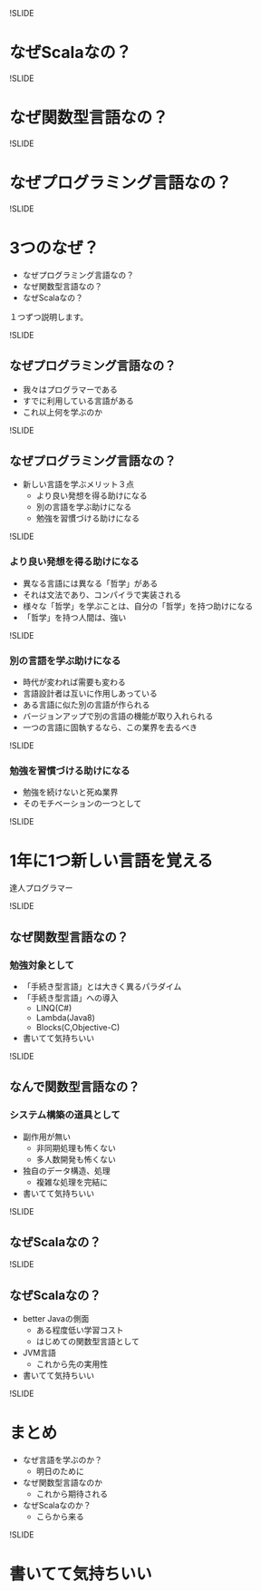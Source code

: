 !SLIDE

# なぜScalaなの？

!SLIDE

# なぜ関数型言語なの？

!SLIDE

# なぜプログラミング言語なの？

!SLIDE

# 3つのなぜ？

 - なぜプログラミング言語なの？
 - なぜ関数型言語なの？
 - なぜScalaなの？

 １つずつ説明します。

!SLIDE

## なぜプログラミング言語なの？

  - 我々はプログラマーである
  - すでに利用している言語がある
  - これ以上何を学ぶのか

!SLIDE

## なぜプログラミング言語なの？

 - 新しい言語を学ぶメリット３点
    - より良い発想を得る助けになる
    - 別の言語を学ぶ助けになる
    - 勉強を習慣づける助けになる

!SLIDE

### より良い発想を得る助けになる

 - 異なる言語には異なる「哲学」がある
 - それは文法であり、コンパイラで実装される
 - 様々な「哲学」を学ぶことは、自分の「哲学」を持つ助けになる
 - 「哲学」を持つ人間は、強い

!SLIDE

### 別の言語を学ぶ助けになる

 - 時代が変われば需要も変わる
 - 言語設計者は互いに作用しあっている
 - ある言語に似た別の言語が作られる
 - バージョンアップで別の言語の機能が取り入れられる
 - 一つの言語に固執するなら、この業界を去るべき

!SLIDE

### 勉強を習慣づける助けになる

 - 勉強を続けないと死ぬ業界
 - そのモチベーションの一つとして

!SLIDE

# 1年に1つ新しい言語を覚える

達人プログラマー

!SLIDE

## なぜ関数型言語なの？
### 勉強対象として

 - 「手続き型言語」とは大きく異るパラダイム
 - 「手続き型言語」への導入
    - LINQ(C#)
    - Lambda(Java8)
    - Blocks(C,Objective-C)
 - 書いてて気持ちいい

!SLIDE

## なんで関数型言語なの？
### システム構築の道具として
 
 - 副作用が無い
     - 非同期処理も怖くない
     - 多人数開発も怖くない
 - 独自のデータ構造、処理
     - 複雑な処理を完結に
 - 書いてて気持ちいい

!SLIDE

## なぜScalaなの？

!SLIDE

## なぜScalaなの？

 - better Javaの側面
     - ある程度低い学習コスト
     - はじめての関数型言語として
 - JVM言語
     - これから先の実用性
 - 書いてて気持ちいい

!SLIDE


# まとめ

 - なぜ言語を学ぶのか？
     - 明日のために
 - なぜ関数型言語なのか
     - これから期待される
 - なぜScalaなのか？
     - こらから来る

!SLIDE

# 書いてて気持ちいい